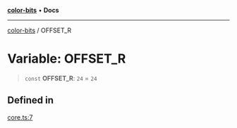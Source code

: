 [**color-bits**](../README.md) • **Docs**

***

[color-bits](../README.md) / OFFSET\_R

# Variable: OFFSET\_R

> `const` **OFFSET\_R**: `24` = `24`

## Defined in

[core.ts:7](https://github.com/romgrk/color-bits/blob/c5c0102ea19a813c9c975d4fbcf79d350814076c/src/core.ts#L7)
